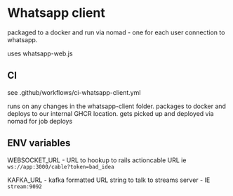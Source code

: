 # Whatsapp client

packaged to a docker and run via nomad - one for each user connection to whatsapp.

uses whatsapp-web.js


## CI

see .github/workflows/ci-whatsapp-client.yml

runs on any changes in the whatsapp-client folder. packages to docker and deploys to our internal GHCR location. gets picked up and deployed via nomad for job deploys

## ENV variables

WEBSOCKET_URL - URL to hookup to rails actioncable URL ie `ws://app:3000/cable?token=bad_idea`

KAFKA_URL - kafka formatted URL string to talk to streams server - IE `stream:9092`